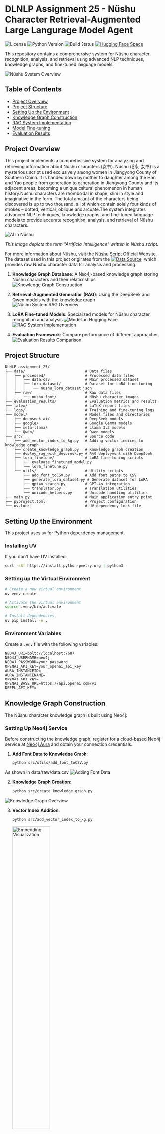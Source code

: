 # DLNLP Assignment 25 - Nüshu Character Retrieval-Augmented Large Langurage Model Agent
![License](https://img.shields.io/badge/license-MIT-blue.svg)
![Python Version](https://img.shields.io/badge/python-3.8%2B-brightgreen)
![Build Status](https://img.shields.io/badge/build-passing-brightgreen)
[![Hugging Face Space](https://img.shields.io/badge/🤗-Hugging%20Face%20Space-blue)](https://huggingface.co/ShiranYu/nvshu_lora)


This repository contains a comprehensive system for Nüshu character recognition, analysis, and retrieval using advanced NLP techniques, knowledge graphs, and fine-tuned language models.

<!-- ![Nüshu Agent Logo](latex/images/nvshu_agent_logo.png) -->

![Nüshu System Overview](latex/images/nvshu_system_drawio.svg)


## Table of Contents

- [Project Overview](#project-overview)
- [Project Structure](#project-structure)
- [Setting Up the Environment](#setting-up-the-environment)
- [Knowledge Graph Construction](#knowledge-graph-construction)
- [RAG System Implementation](#rag-system-implementation)
- [Model Fine-tuning](#model-fine-tuning)
- [Evaluation Results](#evaluation-results)

## Project Overview
This project implements a comprehensive system for analyzing and retrieving information about Nüshu characters (女书). Nushu (𛆁𛈬, 女书) is a mysterious script used exclusively among women in Jiangyong County of Southern China. It is handed down by mother to daughter among the Han and Yao people from generation to generation in Jiangyong County and its adjacent areas, becoming a unique cultural phenomenon in human history.Nushu characters are rhomboidal in shape, slim in style and imaginative in the form. The total amount of the characters being discovered is up to two thousand, all of which contain solely four kinds of strokes – dotted, vertical, oblique and arcuate.The system integrates advanced NLP techniques, knowledge graphs, and fine-tuned language models to provide accurate recognition, analysis, and retrieval of Nüshu characters. 

![AI in Nüshu](latex/images/AI_in_nvshu.png)

*This image depicts the term "Artificial Intelligence" written in Nüshu script.*

For more information about Nüshu, visit the [Nüshu Script Official Website](https://nushuscript.org/en-US/).
The dataset used in this project originates from the [![Data Source](https://img.shields.io/badge/Data%20Source-Nushu%20Unicode%20Dataset-blue)](https://github.com/nushu-script/unicode_nushu.git), which provides raw Nüshu character data for analysis and processing.

1. **Knowledge Graph Database**: A Neo4j-based knowledge graph storing Nüshu characters and their relationships
![Knowledge Graph Construction](latex/images/neo4j.gif)
2. **Retrieval-Augmented Generation (RAG)**: Using the DeepSeek and Qwen models with the knowledge graph
![Nüshu System RAG Overview](latex/images/nvshu_ragsystem.drawio.svg)
3. **LoRA Fine-tuned Models**: Specialized models for Nüshu character recognition and analysis
![Model on Hugging Face](https://img.shields.io/badge/Hugging%20Face-nvshu_lora-blue?logo=huggingface&style=flat-square)
![RAG System Implementation](latex/images/RAG.gif)

4. **Evaluation Framework**: Compare performance of different approaches
![Evaluation Results Comparison](evaluation_results/metrics_comparison.png)
## Project Structure

```
DLNLP_assignment_25/
├── data/                           # Data files
│   ├── processed/                  # Processed data files
│   │   ├── data.csv                # Main processed dataset
│   │   ├── lora_dataset/           # Dataset for LoRA fine-tuning
│   │   │   └── nushu_lora_dataset.json
│   ├── raw/                        # Raw data files
│       └── nushu_font/             # Nüshu character images
├── evaluation_results/             # Evaluation metrics and results
├── latex/                          # LaTeX report files
├── logs/                           # Training and fine-tuning logs
├── model/                          # Model files and directories
│   ├── deepseek-ai/                # DeepSeek models
│   ├── google/                     # Google Gemma models
│   ├── meta-llama/                 # Llama 3.2 models
│   └── Qwen/                       # Qwen models
├── src/                            # Source code
│   ├── add_vector_index_to_kg.py   # Adding vector indices to knowledge graph
│   ├── create_knowledge_graph.py   # Knowledge graph creation
│   ├── deploy_rag_with_deepseek.py # RAG deployment with DeepSeek
│   ├── lora_finetune/              # LoRA fine-tuning scripts
│   │   ├── evaluate_finetuned_model.py
│   │   └── lora_finetune.py
│   └── utils/                      # Utility scripts
│       ├── add_font_toCSV.py       # Add font paths to CSV
│       ├── generate_lora_dataset.py # Generate dataset for LoRA
│       ├── gpt4o_search.py         # GPT-4o integration
│       ├── translator.py           # Translation utilities
│       └── unicode_helpers.py      # Unicode handling utilities
├── main.py                         # Main application entry point
├── pyproject.toml                  # Project configuration
└── uv.lock                         # UV dependency lock file
```

## Setting Up the Environment

This project uses `uv` for Python dependency management.

### Installing UV

If you don't have UV installed:

```bash
curl -sSf https://install.python-poetry.org | python3 -
```

### Setting up the Virtual Environment

```bash
# Create a new virtual environment
uv venv create

# Activate the virtual environment
source .venv/bin/activate

# Install dependencies
uv pip install -e .
```

### Environment Variables

Create a `.env` file with the following variables:
```
NEO4J_URI=bolt://localhost:7687
NEO4J_USERNAME=neo4j
NEO4J_PASSWORD=your_password
OPENAI_API_KEY=your_openai_api_key
AURA_INSTANCEID=
AURA_INSTANCENAME=
OPENAI_API_KEY=
OPENAI_BASE_URL=https://api.openai.com/v1
DEEPL_API_KEY=
```

## Knowledge Graph Construction

The Nüshu character knowledge graph is built using Neo4j:
### Setting Up Neo4j Service

Before constructing the knowledge graph, register for a cloud-based Neo4j service at [Neo4j Aura](https://neo4j.com/cloud/aura/) and obtain your connection credentials.

1. **Add Font Data to Knowledge Graph**:
    ```bash
    python src/utils/add_font_toCSV.py
    ```

As shown in data/raw/data.csv
![Adding Font Data](latex/images/after_add_font.png)

2. **Knowledge Graph Creation**:
   ```bash
   python src/create_knowledge_graph.py
   ```
![Knowledge Graph Overview](latex/images/neo4j.png)

3. **Vector Index Addition**:
   ```bash
   python src/add_vector_index_to_kg.py
   ```
   <img src="latex/images/embedding.png" alt="Embedding Visualization" width="50%">

The knowledge graph structure includes:
- Nüshu character nodes
- Pronunciation relationships
- Meaning relationships
- Visual similarity connections
- Historical context

## Model Fine-tuning

### LoRA Dataset Generation

```bash
python -m src.utils.generate_lora_dataset
```
![LoRA Dataset Overview](latex/images/lora_dataset.png)
### Fine-tuning Models

The project includes LoRA fine-tuning for multiple models:

```bash
python -m src.lora_finetune.lora_finetune
```

Models fine-tuned include:
- DeepSeek-R1-Distill-Qwen-1.5B


### Evaluating Fine-tuned Models

```bash
python -m src.lora_finetune.evaluate_finetuned_model
```

Evaluation metrics include:
- Accuracy
- ROUGE scores
- Response quality and correctness

## Evaluation Results

Evaluation results are stored in the `evaluation_results/` directory:

- `metrics_summary.csv`: Summary of performance metrics
- `prediction_results.csv`: Detailed prediction results
- `metrics_comparison.png`: Visualization of model comparisons


## RAG System Implementation

The RAG (Retrieval Augmented Generation) system combines the Neo4j knowledge graph with the DeepSeek model:

1. **Start the RAG Interface**:
   ```bash
   streamlit run main.py
   ```

This launches a Streamlit interface that:
1. Accepts user queries about Nüshu characters
2. Retrieves relevant information from the knowledge graph
3. Augments the LLM's response with this contextual information
4. Returns comprehensive and accurate information about Nüshu characters

![Streamlit Interface](latex/images/streamlit.png)